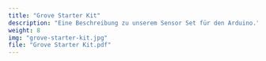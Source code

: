 ```yaml
---
title: "Grove Starter Kit"
description: "Eine Beschreibung zu unserem Sensor Set für den Arduino."
weight: 8
img: "grove-starter-kit.jpg"
file: "Grove Starter Kit.pdf"
---
```

